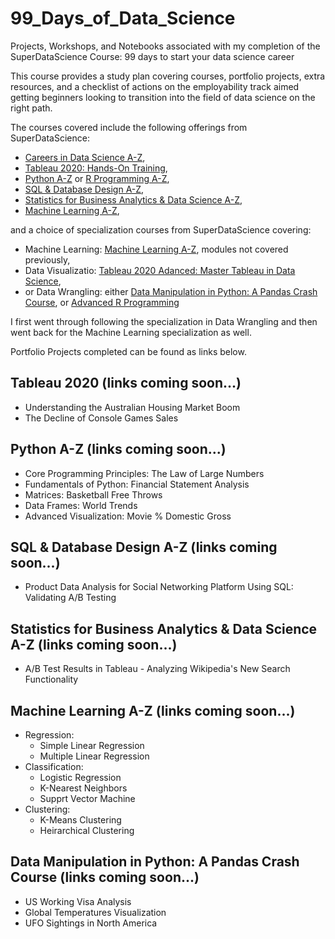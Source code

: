 # 99_Days_of_Data_Science
Projects, Workshops, and Notebooks associated with my completion of the SuperDataScience Course: 99 days to start your data science career

This course provides a study plan covering courses, portfolio projects, extra resources, and a checklist of actions on the employability track aimed getting beginners looking to transition into the field of data science on the right path.

The courses covered include the following offerings from SuperDataScience:
  - [Careers in Data Science A-Z](https://www.superdatascience.com/courses/careers-in-data-science/),
  - [Tableau 2020: Hands-On Training](https://www.superdatascience.com/courses/hands-on-tableau-for-data-science),
  - [Python A-Z](https://www.superdatascience.com/courses/python-programming) or [R Programming A-Z](https://www.superdatascience.com/courses/r-programming),
  - [SQL & Database Design A-Z](https://www.superdatascience.com/courses/sql-database-design-a-z),
  - [Statistics for Business Analytics & Data Science A-Z](https://www.superdatascience.com/courses/statistics-business-analytics-a-z),
  - [Machine Learning A-Z](https://www.superdatascience.com/courses/machine-learning),

and a choice of specialization courses from SuperDataScience covering:
  - Machine Learning: [Machine Learning A-Z](https://www.superdatascience.com/courses/machine-learning), modules not covered previously,
  - Data Visualizatio: [Tableau 2020 Adanced: Master Tableau in Data Science](https://www.superdatascience.com/courses/advanced-tableau-for-data-science),
  - or Data Wrangling: either [Data Manipulation in Python: A Pandas Crash Course](https://www.superdatascience.com/courses/data-manipulation-in-python), or [Advanced R Programming](https://www.superdatascience.com/courses/r-advanced-3)

I first went through following the specialization in Data Wrangling and then went back for the Machine Learning specialization as well.

Portfolio Projects completed can be found as links below.

## Tableau 2020 (links coming soon...)
  - Understanding the Australian Housing Market Boom
  - The Decline of Console Games Sales

## Python A-Z (links coming soon...)
  - Core Programming Principles: The Law of Large Numbers
  - Fundamentals of Python: Financial Statement Analysis
  - Matrices: Basketball Free Throws
  - Data Frames: World Trends
  - Advanced Visualization: Movie % Domestic Gross

## SQL & Database Design A-Z (links coming soon...)
  - Product Data Analysis for Social Networking Platform Using SQL: Validating A/B Testing

## Statistics for Business Analytics & Data Science A-Z (links coming soon...)
  - A/B Test Results in Tableau - Analyzing Wikipedia's New Search Functionality

## Machine Learning A-Z (links coming soon...)
  - Regression:
    - Simple Linear Regression
    - Multiple Linear Regression
  - Classification:
    - Logistic Regression
    - K-Nearest Neighbors
    - Supprt Vector Machine
  - Clustering:
    - K-Means Clustering
    - Heirarchical Clustering

## Data Manipulation in Python: A Pandas Crash Course (links coming soon...)
  - US Working Visa Analysis
  - Global Temperatures Visualization
  - UFO Sightings in North America


